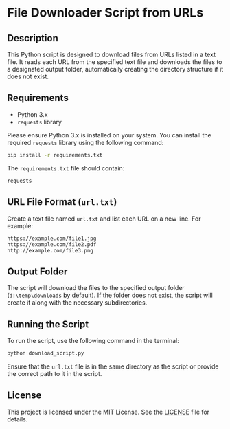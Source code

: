 # File Downloader Script from URLs

## Description

This Python script is designed to download files from URLs listed in a text file. It reads each URL from the specified text file and downloads the files to a designated output folder, automatically creating the directory structure if it does not exist.

## Requirements

- Python 3.x
- `requests` library

Please ensure Python 3.x is installed on your system. You can install the required `requests` library using the following command:

```bash
pip install -r requirements.txt
```

The `requirements.txt` file should contain:

```
requests
```

## URL File Format (`url.txt`)

Create a text file named `url.txt` and list each URL on a new line. For example:

```
https://example.com/file1.jpg
https://example.com/file2.pdf
http://example.com/file3.png
```

## Output Folder

The script will download the files to the specified output folder (`d:\temp\downloads` by default). If the folder does not exist, the script will create it along with the necessary subdirectories.

## Running the Script

To run the script, use the following command in the terminal:

```bash
python download_script.py
```

Ensure that the `url.txt` file is in the same directory as the script or provide the correct path to it in the script.

## License

This project is licensed under the MIT License. See the [LICENSE](LICENSE) file for details.
